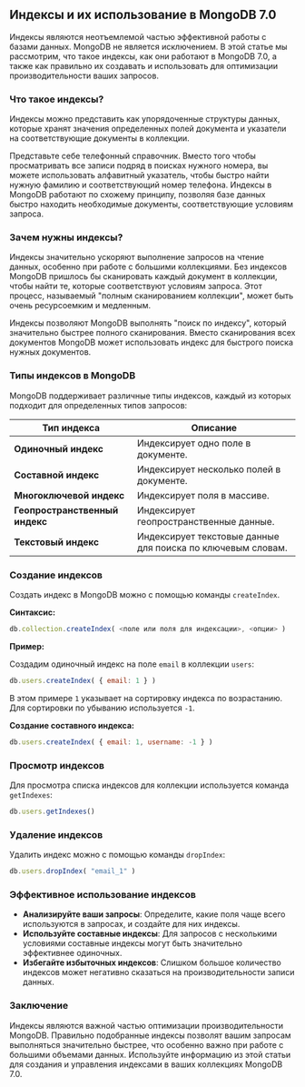 ## Индексы и их использование в MongoDB 7.0

Индексы являются неотъемлемой частью эффективной работы с базами данных. MongoDB не является исключением. В этой статье мы рассмотрим, что такое индексы, как они работают в MongoDB 7.0, а также как правильно их создавать и использовать для оптимизации производительности ваших запросов.

### Что такое индексы?

Индексы можно представить как упорядоченные структуры данных, которые хранят значения определенных полей документа и указатели на соответствующие документы в коллекции. 

Представьте себе телефонный справочник. Вместо того чтобы просматривать все записи подряд в поисках нужного номера, вы можете использовать алфавитный указатель, чтобы быстро найти нужную фамилию и соответствующий номер телефона. Индексы в MongoDB работают по схожему принципу, позволяя базе данных быстро находить необходимые документы, соответствующие условиям запроса.

### Зачем нужны индексы?

Индексы значительно ускоряют выполнение запросов на чтение данных, особенно при работе с большими коллекциями. Без индексов MongoDB пришлось бы сканировать каждый документ в коллекции, чтобы найти те, которые соответствуют условиям запроса. Этот процесс, называемый "полным сканированием коллекции", может быть очень ресурсоемким и медленным. 

Индексы позволяют MongoDB выполнять "поиск по индексу", который значительно быстрее полного сканирования. Вместо сканирования всех документов MongoDB может использовать индекс для быстрого поиска нужных документов.

### Типы индексов в MongoDB

MongoDB поддерживает различные типы индексов, каждый из которых подходит для определенных типов запросов:

| Тип индекса | Описание |
|---|---|
| **Одиночный индекс** | Индексирует одно поле в документе. |
| **Составной индекс** | Индексирует несколько полей в документе. |
| **Многоключевой индекс** | Индексирует поля в массиве. |
| **Геопространственный индекс** | Индексирует геопространственные данные. |
| **Текстовый индекс** | Индексирует текстовые данные для поиска по ключевым словам. |

### Создание индексов

Создать индекс в MongoDB можно с помощью команды `createIndex`. 

**Синтаксис:**

```javascript
db.collection.createIndex( <поле или поля для индексации>, <опции> )
```

**Пример:**

Создадим одиночный индекс на поле `email` в коллекции `users`:

```javascript
db.users.createIndex( { email: 1 } )
```

В этом примере `1` указывает на сортировку индекса по возрастанию. Для сортировки по убыванию используется `-1`.

**Создание составного индекса:**

```javascript
db.users.createIndex( { email: 1, username: -1 } )
```

### Просмотр индексов

Для просмотра списка индексов для коллекции используется команда `getIndexes`:

```javascript
db.users.getIndexes()
```

### Удаление индексов

Удалить индекс можно с помощью команды `dropIndex`:

```javascript
db.users.dropIndex( "email_1" )
```

### Эффективное использование индексов

* **Анализируйте ваши запросы**: Определите, какие поля чаще всего используются в запросах, и создайте для них индексы.
* **Используйте составные индексы**: Для запросов с несколькими условиями составные индексы могут быть значительно эффективнее одиночных.
* **Избегайте избыточных индексов**: Слишком большое количество индексов может негативно сказаться на производительности записи данных.

### Заключение

Индексы являются важной частью оптимизации производительности MongoDB. 
Правильно подобранные индексы позволят вашим запросам выполняться значительно быстрее, что особенно важно при работе с большими объемами данных. Используйте информацию из этой статьи для создания и управления индексами в ваших коллекциях MongoDB 7.0. 
